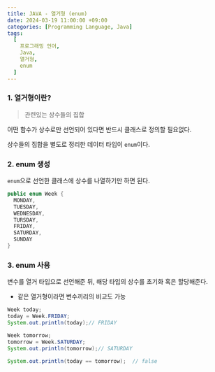 ```yaml
---
title: JAVA - 열거형 (enum)
date: 2024-03-19 11:00:00 +09:00
categories: [Programming Language, Java]
tags:
  [
    프로그래밍 언어,
    Java,
    열거형,
    enum
  ]
---
```


### 1. 열거형이란?

> 관련있는 상수들의 집합

어떤 함수가 상수로만 선언되어 있다면 반드시 클래스로 정의할 필요없다.

상수들의 집합을 별도로 정리한 데이터 타입이 `enum`이다.

### 2. enum 생성

`enum`으로 선언한 클래스에 상수를 나열하기만 하면 된다.

```java
public enum Week {
  MONDAY,
  TUESDAY,
  WEDNESDAY,
  TURSDAY,
  FRIDAY,
  SATURDAY,
  SUNDAY
}
```

### 3. enum 사용

변수를 열거 타입으로 선언해준 뒤, 해당 타입의 상수를 초기화 혹은 할당해준다.
- 같은 열거형이라면 변수끼리의 비교도 가능

```java
Week today; 
today = Week.FRIDAY;
System.out.println(today);// FRIDAY

Week tomorrow;
tomorrow = Week.SATURDAY;
System.out.println(tomorrow);// SATURDAY

System.out.println(today == tomorrow);  // false
```


